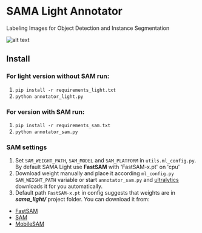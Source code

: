 # SAMA Light Annotator

Labeling Images for Object Detection and Instance Segmentation

![alt text](assets/demo.gif)

## Install

### For light version without SAM run:

1. `pip install -r requirements_light.txt`
2. `python annotator_light.py`

### For version with SAM run:

1. `pip install -r requirements_sam.txt`
2. `python annotator_sam.py`

### SAM settings

1. Set `SAM_WEIGHT_PATH`, `SAM_MODEL` and `SAM_PLATFORM` in `utils.ml_config.py`. By default SAMA Light use **FastSAM**
   with 'FastSAM-x.pt' on 'cpu'
2. Download weight manually and place it according `ml_config.py SAM_WEIGHT_PATH` variable or start `annotator_sam.py`
   and [ultralytics](https://docs.ultralytics.com/models/fast-sam/) downloads it for you automatically. 
3. Default path `FastSAM-x.pt` in config suggests that weights are
   in ***sama_light/*** project folder. You can download it from:
- [FastSAM](https://docs.ultralytics.com/models/fast-sam/)
- [SAM](https://docs.ultralytics.com/models/fast-sam/)
- [MobileSAM](https://docs.ultralytics.com/models/mobile-sam/)




